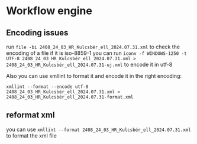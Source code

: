# Workflow engine

## Encoding issues

run ```file -bi 2408_24_03_HR_Kulcsbér_ell_2024.07.31.xml``` to check the encoding of a file
if it is iso-8859-1 you can run ```iconv -f WINDOWS-1250 -t UTF-8 2408_24_03_HR_Kulcsbér_ell_2024.07.31.xml > 2408_24_03_HR_Kulcsbér_ell_2024.07.31-uj.xml``` to encode it in utf-8

Also you can use xmllint to format it and encode it in the right encoding:

```
xmllint --format --encode utf-8 2408_24_03_HR_Kulcsbér_ell_2024.07.31.xml > 2408_24_03_HR_Kulcsbér_ell_2024.07.31-format.xml
```

## reformat xml

you can use ```xmllint --format 2408_24_03_HR_Kulcsbér_ell_2024.07.31.xml ``` to format the xml file